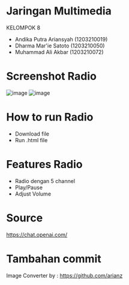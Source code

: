 # Jaringan Multimedia
KELOMPOK 8
- Andika Putra Ariansyah  (1203210019)
- Dharma Mar'ie Satoto    (1203210050)
- Muhammad Ali Akbar      (1203210072)

# Screenshot Radio
![image](https://github.com/marierose00/Radio-Web-Html/assets/148933655/085a7431-6e75-436a-a955-d58d6a5d6793)
![image](https://github.com/marierose00/Radio-Web-Html/assets/148933655/ebc5529e-0fb5-4a4b-997a-798f335c7ba0)

# How to run Radio
- Download file
- Run .html file

# Features Radio
- Radio dengan 5 channel
- Play/Pause
- Adjust Volume

# Source
https://chat.openai.com/

# Tambahan commit 
Image Converter by : https://github.com/arianz
